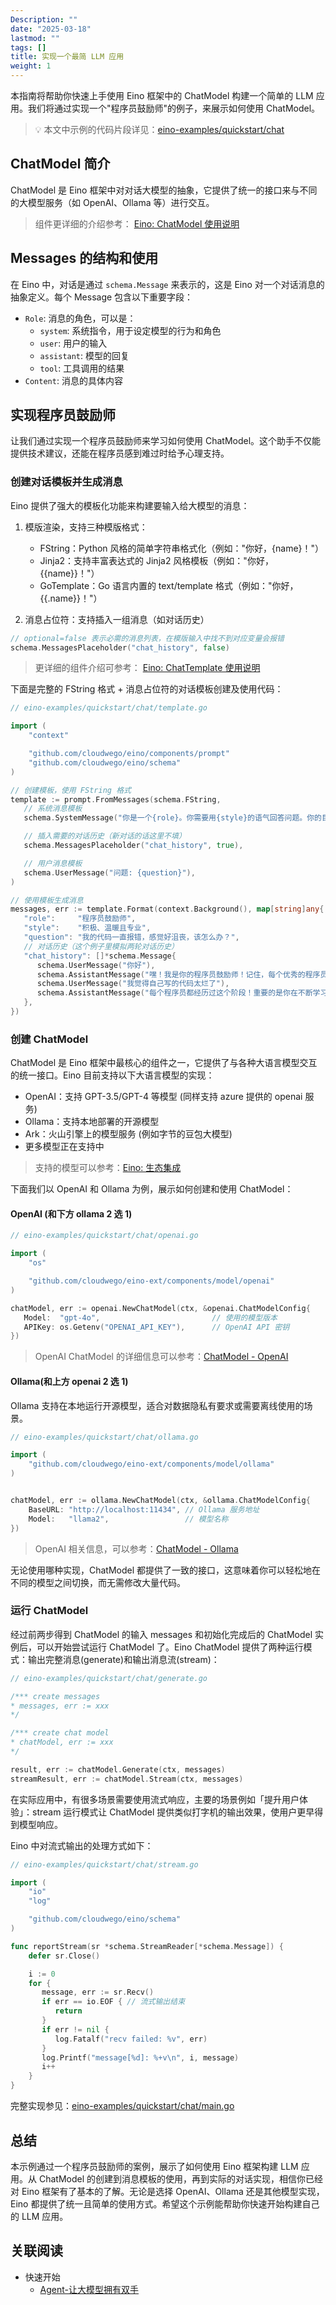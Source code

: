 ```yaml
---
Description: ""
date: "2025-03-18"
lastmod: ""
tags: []
title: 实现一个最简 LLM 应用
weight: 1
---
```


本指南将帮助你快速上手使用 Eino 框架中的 ChatModel 构建一个简单的 LLM 应用。我们将通过实现一个"程序员鼓励师"的例子，来展示如何使用 ChatModel。

> 💡
> 本文中示例的代码片段详见：[eino-examples/quickstart/chat](https://github.com/cloudwego/eino-examples/blob/main/quickstart/chat)

## **ChatModel 简介**

ChatModel 是 Eino 框架中对对话大模型的抽象，它提供了统一的接口来与不同的大模型服务（如 OpenAI、Ollama 等）进行交互。

> 组件更详细的介绍参考： [Eino: ChatModel 使用说明](/zh/docs/eino/core_modules/components/chat_model_guide)

## **Messages 的结构和使用**

在 Eino 中，对话是通过 `schema.Message` 来表示的，这是 Eino 对一个对话消息的抽象定义。每个 Message 包含以下重要字段：

- `Role`: 消息的角色，可以是：
  - `system`: 系统指令，用于设定模型的行为和角色
  - `user`: 用户的输入
  - `assistant`: 模型的回复
  - `tool`: 工具调用的结果
- `Content`: 消息的具体内容

## **实现程序员鼓励师**

让我们通过实现一个程序员鼓励师来学习如何使用 ChatModel。这个助手不仅能提供技术建议，还能在程序员感到难过时给予心理支持。

### 创建对话模板并生成消息

Eino 提供了强大的模板化功能来构建要输入给大模型的消息：

1. 模版渲染，支持三种模版格式：

   - FString：Python 风格的简单字符串格式化（例如："你好，{name}！"）
   - Jinja2：支持丰富表达式的 Jinja2 风格模板（例如："你好，{{name}}！"）
   - GoTemplate：Go 语言内置的 text/template 格式（例如："你好，{{.name}}！"）
2. 消息占位符：支持插入一组消息（如对话历史）

```go
// optional=false 表示必需的消息列表，在模版输入中找不到对应变量会报错
schema.MessagesPlaceholder("chat_history", false)
```

> 更详细的组件介绍可参考： [Eino: ChatTemplate 使用说明](/zh/docs/eino/core_modules/components/chat_template_guide)

下面是完整的 FString 格式 + 消息占位符的对话模板创建及使用代码：

```go
// eino-examples/quickstart/chat/template.go

import (
    "context"

    "github.com/cloudwego/eino/components/prompt"
    "github.com/cloudwego/eino/schema"
)

// 创建模板，使用 FString 格式
template := prompt.FromMessages(schema.FString,
   // 系统消息模板
   schema.SystemMessage("你是一个{role}。你需要用{style}的语气回答问题。你的目标是帮助程序员保持积极乐观的心态，提供技术建议的同时也要关注他们的心理健康。"),

   // 插入需要的对话历史（新对话的话这里不填）
   schema.MessagesPlaceholder("chat_history", true),

   // 用户消息模板
   schema.UserMessage("问题: {question}"),
)

// 使用模板生成消息
messages, err := template.Format(context.Background(), map[string]any{
   "role":     "程序员鼓励师",
   "style":    "积极、温暖且专业",
   "question": "我的代码一直报错，感觉好沮丧，该怎么办？",
   // 对话历史（这个例子里模拟两轮对话历史）
   "chat_history": []*schema.Message{
      schema.UserMessage("你好"),
      schema.AssistantMessage("嘿！我是你的程序员鼓励师！记住，每个优秀的程序员都是从 Debug 中成长起来的。有什么我可以帮你的吗？", nil),
      schema.UserMessage("我觉得自己写的代码太烂了"),
      schema.AssistantMessage("每个程序员都经历过这个阶段！重要的是你在不断学习和进步。让我们一起看看代码，我相信通过重构和优化，它会变得更好。记住，Rome wasn't built in a day，代码质量是通过持续改进来提升的。", nil),
   },
})
```

### 创建 ChatModel

ChatModel 是 Eino 框架中最核心的组件之一，它提供了与各种大语言模型交互的统一接口。Eino 目前支持以下大语言模型的实现：

- OpenAI：支持 GPT-3.5/GPT-4 等模型 (同样支持 azure 提供的 openai 服务)
- Ollama：支持本地部署的开源模型
- Ark：火山引擎上的模型服务 (例如字节的豆包大模型)
- 更多模型正在支持中

> 支持的模型可以参考：[Eino: 生态集成](/zh/docs/eino/ecosystem_integration)

下面我们以 OpenAI 和 Ollama 为例，展示如何创建和使用 ChatModel：

#### **OpenAI (和下方 ollama 2 选 1)**

```go
// eino-examples/quickstart/chat/openai.go

import (
    "os"

    "github.com/cloudwego/eino-ext/components/model/openai"
)

chatModel, err := openai.NewChatModel(ctx, &openai.ChatModelConfig{
   Model:  "gpt-4o",                         // 使用的模型版本
   APIKey: os.Getenv("OPENAI_API_KEY"),      // OpenAI API 密钥
})
```

> OpenAI  ChatModel 的详细信息可以参考：[ChatModel - OpenAI](/zh/docs/eino/ecosystem_integration/chat_model/chat_model_openai)

#### **Ollama(和上方 openai 2 选 1)**

Ollama 支持在本地运行开源模型，适合对数据隐私有要求或需要离线使用的场景。

```go
// eino-examples/quickstart/chat/ollama.go

import (
    "github.com/cloudwego/eino-ext/components/model/ollama"
)


chatModel, err := ollama.NewChatModel(ctx, &ollama.ChatModelConfig{
    BaseURL: "http://localhost:11434", // Ollama 服务地址
    Model:   "llama2",                 // 模型名称
})
```

> OpenAI 相关信息，可以参考：[ChatModel - Ollama](/zh/docs/eino/ecosystem_integration/chat_model/chat_model_ollama)

无论使用哪种实现，ChatModel 都提供了一致的接口，这意味着你可以轻松地在不同的模型之间切换，而无需修改大量代码。

### 运行 ChatModel

经过前两步得到 ChatModel 的输入 messages 和初始化完成后的 ChatModel 实例后，可以开始尝试运行 ChatModel 了。Eino ChatModel 提供了两种运行模式：输出完整消息(generate)和输出消息流(stream)：

```go
// eino-examples/quickstart/chat/generate.go

/*** create messages
* messages, err := xxx
*/

/*** create chat model
* chatModel, err := xxx
*/ 

result, err := chatModel.Generate(ctx, messages)
streamResult, err := chatModel.Stream(ctx, messages)
```

在实际应用中，有很多场景需要使用流式响应，主要的场景例如「提升用户体验」：stream 运行模式让 ChatModel 提供类似打字机的输出效果，使用户更早得到模型响应。

Eino 中对流式输出的处理方式如下：

```go
// eino-examples/quickstart/chat/stream.go

import (
    "io"
    "log"

    "github.com/cloudwego/eino/schema"
)

func reportStream(sr *schema.StreamReader[*schema.Message]) {
    defer sr.Close()

    i := 0
    for {
       message, err := sr.Recv()
       if err == io.EOF { // 流式输出结束
          return
       }
       if err != nil {
          log.Fatalf("recv failed: %v", err)
       }
       log.Printf("message[%d]: %+v\n", i, message)
       i++
    }
}
```

完整实现参见：[eino-examples/quickstart/chat/main.go](https://github.com/cloudwego/eino-examples/blob/main/quickstart/chat/main.go)

## **总结**

本示例通过一个程序员鼓励师的案例，展示了如何使用 Eino 框架构建 LLM 应用。从 ChatModel 的创建到消息模板的使用，再到实际的对话实现，相信你已经对 Eino 框架有了基本的了解。无论是选择 OpenAI、Ollama 还是其他模型实现，Eino 都提供了统一且简单的使用方式。希望这个示例能帮助你快速开始构建自己的 LLM 应用。

## **关联阅读**

- 快速开始
  - [Agent-让大模型拥有双手](/zh/docs/eino/quick_start/agent_llm_with_tools)
